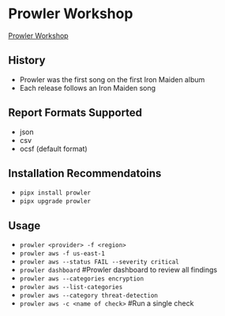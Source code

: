 # Prowler Workshop

[Prowler Workshop](https://docs.google.com/presentation/d/1ar3M_ivwKJDviHea2u7qqNmhs1K6NH9Ktq3Cg8i6oI8/edit?usp=sharing)

## History
- Prowler was the first song on the first Iron Maiden album
- Each release follows an Iron Maiden song

## Report Formats Supported
- json
- csv
- ocsf (default format)

## Installation Recommendatoins
- ```pipx install prowler```
- ```pipx upgrade prowler```

## Usage
- ```prowler <provider> -f <region>```
- ```prowler aws -f us-east-1```
- ```prowler aws --status FAIL --severity critical```
- ```prowler dashboard``` #Prowler dashboard to review all findings
- ```prowler aws --categories encryption```
- ```prowler aws --list-categories```
- ```prowler aws --category threat-detection```
- ```prowler aws -c <name of check>``` #Run a single check
